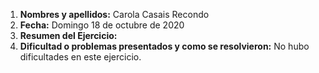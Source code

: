1. **Nombres y apellidos:** Carola Casais Recondo
2. **Fecha:** Domingo 18 de octubre de 2020
3. **Resumen del Ejercicio:**
4. **Dificultad o problemas presentados y como se resolvieron:** No hubo dificultades en este ejercicio.
